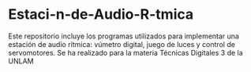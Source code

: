 # Estaci-n-de-Audio-R-tmica
Este repositorio incluye los programas utilizados para implementar una estación de audio rítmica: vúmetro digital, juego de luces y control de servomotores. Se ha realizado para la materia Técnicas Digitales 3 de la UNLAM
